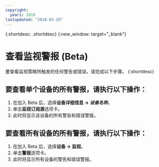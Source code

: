 ```yaml
---
copyright:
  years: 2018
lastupdated: "2018-03-29"
---
```


{:shortdesc: .shortdesc}
{:new_window: target="_blank"}

# 查看监视警报 (Beta)
要查看监视策略所触发的任何警告或错误，请完成以下步骤。
{:shortdesc} 

## 要查看单个设备的所有警报，请执行以下操作：
 1. 在加入 Beta 后，选择**设备详细信息 -> *设备名称***。 
 2. 单击**监视订阅源**选项卡。
 3. 此时将显示该设备的所有警告和错误警报。
 
## 要查看所有设备的所有警报，请执行以下操作：
 1. 在加入 Beta 后，选择**设备 -> 监视**。 
 2. 单击**警报**选项卡。
 3. 此时将显示所有设备的警告和错误警报。
